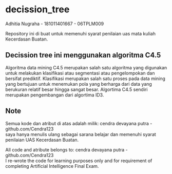# decission_tree
Adhitia Nugraha - 181011401667 - 06TPLM009

Repository ini di buat untuk memenuhi syarat penilaian uas mata kuliah Kecerdasan Buatan.

## Decission tree ini menggunakan algoritma C4.5
Algoritma data mining C4.5 merupakan salah satu algoritma yang digunakan untuk melakukan klasifikasi atau segmentasi atau pengelompokan dan bersifat prediktif. Klasifikasi merupakan salah satu proses pada data mining yang bertujuan untuk menemukan pola yang berharga dari data yang berukuran relatif besar hingga sangat besar. Algortima C4.5 sendiri merupakan pengembangan dari algortima ID3.


## Note
Semua kode dan atribut di atas adalah milik: cendra devayana putra - github.com/Cendra123<br>
saya hanya menulis ulang sebagai sarana belajar dan memenuhi syarat penilaian UAS Kecerdasan Buatan.

All code and atribute belongs to: cendra devayana putra - github.com/Cendra123<br>
I re-wrote the code for learning purposes only and for requirement of completing Artificial Intelligence Final Exam.
